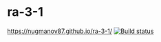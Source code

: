 # ra-3-1
https://nugmanov87.github.io/ra-3-1/
[![Build status](https://ci.appveyor.com/api/projects/status/yb30dyfw2571axhy?svg=true)](https://ci.appveyor.com/project/nugmanov87/ra-3-1)